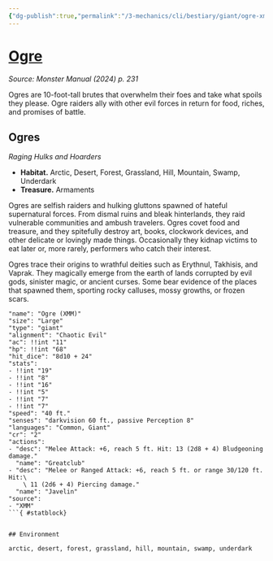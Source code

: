 ```yaml
---
{"dg-publish":true,"permalink":"/3-mechanics/cli/bestiary/giant/ogre-xmm/","tags":["ttrpg-cli/compendium/src/5e/xmm","ttrpg-cli/monster/cr/2","ttrpg-cli/monster/environment/arctic","ttrpg-cli/monster/environment/desert","ttrpg-cli/monster/environment/forest","ttrpg-cli/monster/environment/grassland","ttrpg-cli/monster/environment/hill","ttrpg-cli/monster/environment/mountain","ttrpg-cli/monster/environment/swamp","ttrpg-cli/monster/environment/underdark","ttrpg-cli/monster/size/large","ttrpg-cli/monster/type/giant"],"created":"2025-02-22T12:02:28.260-05:00","updated":"2025-02-24T21:02:36.967-05:00"}
---
```


# [Ogre](3-Mechanics/CLI/bestiary/giant/ogre-xmm.md)
*Source: Monster Manual (2024) p. 231*  

Ogres are 10-foot-tall brutes that overwhelm their foes and take what spoils they please. Ogre raiders ally with other evil forces in return for food, riches, and promises of battle.

## Ogres

*Raging Hulks and Hoarders*

- **Habitat.** Arctic, Desert, Forest, Grassland, Hill, Mountain, Swamp, Underdark  
- **Treasure.** Armaments  

Ogres are selfish raiders and hulking gluttons spawned of hateful supernatural forces. From dismal ruins and bleak hinterlands, they raid vulnerable communities and ambush travelers. Ogres covet food and treasure, and they spitefully destroy art, books, clockwork devices, and other delicate or lovingly made things. Occasionally they kidnap victims to eat later or, more rarely, performers who catch their interest.

Ogres trace their origins to wrathful deities such as Erythnul, Takhisis, and Vaprak. They magically emerge from the earth of lands corrupted by evil gods, sinister magic, or ancient curses. Some bear evidence of the places that spawned them, sporting rocky calluses, mossy growths, or frozen scars.

```statblock
"name": "Ogre (XMM)"
"size": "Large"
"type": "giant"
"alignment": "Chaotic Evil"
"ac": !!int "11"
"hp": !!int "68"
"hit_dice": "8d10 + 24"
"stats":
- !!int "19"
- !!int "8"
- !!int "16"
- !!int "5"
- !!int "7"
- !!int "7"
"speed": "40 ft."
"senses": "darkvision 60 ft., passive Perception 8"
"languages": "Common, Giant"
"cr": "2"
"actions":
- "desc": "Melee Attack: +6, reach 5 ft. Hit: 13 (2d8 + 4) Bludgeoning damage."
  "name": "Greatclub"
- "desc": "Melee or Ranged Attack: +6, reach 5 ft. or range 30/120 ft. Hit:\
    \ 11 (2d6 + 4) Piercing damage."
  "name": "Javelin"
"source":
- "XMM"
```{ #statblock}


## Environment

arctic, desert, forest, grassland, hill, mountain, swamp, underdark